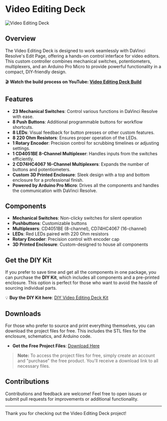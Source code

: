 # Video Editing Deck

![Video Editing Deck](https://ristoinnovates.com/wp-content/uploads/2024/08/VideoEditingDeckWebImage.jpg)

## Overview

The Video Editing Deck is designed to work seamlessly with DaVinci Resolve's Edit Page, offering a hands-on control interface for video editors. This custom controller combines mechanical switches, potentiometers, multiplexers, and an Arduino Pro Micro to provide powerful functionality in a compact, DIY-friendly design.

🎬 **Watch the build process on YouTube: [Video Editing Deck Build](https://www.youtube.com/watch?v=I_WokJZeOmM&t=373s)**

## Features

- **23 Mechanical Switches**: Control various functions in DaVinci Resolve with ease.
- **8 Push Buttons**: Additional programmable buttons for workflow shortcuts.
- **8 LEDs**: Visual feedback for button presses or other custom features.
- **8 220 Ohm Resistors**: Ensures proper operation of the LEDs.
- **1 Rotary Encoder**: Precision control for scrubbing timelines or adjusting settings.
- **1 CD4051BE 8-Channel Multiplexer**: Handles inputs from the switches efficiently.
- **2 CD74HC4067 16-Channel Multiplexers**: Expands the number of buttons and potentiometers.
- **Custom 3D Printed Enclosure**: Sleek design with a top and bottom enclosure for a professional finish.
- **Powered by Arduino Pro Micro**: Drives all the components and handles the communication with DaVinci Resolve.

## Components

- **Mechanical Switches**: Non-clicky switches for silent operation
- **Pushbuttons**: Customizable buttons
- **Multiplexers**: CD4051BE (8-channel), CD74HC4067 (16-channel)
- **LEDs**: Red LEDs paired with 220 Ohm resistors
- **Rotary Encoder**: Precision control with encoder cap
- **3D Printed Enclosure**: Custom-designed to house all components

## Get the DIY Kit

If you prefer to save time and get all the components in one package, you can purchase the **DIY Kit**, which includes all components and a pre-printed enclosure. This option is perfect for those who want to avoid the hassle of sourcing individual parts.

💡 **Buy the DIY Kit here**: [DIY Video Editing Deck Kit](https://ristoinnovates.com/product/video-editing-deck/)

## Downloads

For those who prefer to source and print everything themselves, you can download the project files for free. This includes the STL files for the enclosure, schematics, and Arduino code.

- **Get the Free Project Files**: [Download Here](https://ristoinnovates.com/product/video-editing-deck-files/)

> **Note:** To access the project files for free, simply create an account and "purchase" the free product. You'll receive a download link to all necessary files.

## Contributions

Contributions and feedback are welcome! Feel free to open issues or submit pull requests for improvements or additional functionality.

---

Thank you for checking out the Video Editing Deck project!
